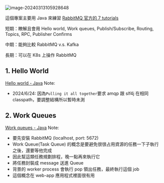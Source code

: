 ![image-20240313105928648](https://i.imgur.com/aEzgkD0.png)

這個專案主要用 Java 來練習 [RabbitMQ 官方的 7 tutorials](https://www.rabbitmq.com/tutorials)

短期：瞭解且會用 Hello world, Work queues, Publish/Subscribe, Routing, Topics, RPC, Publisher Confirms

中期：能夠比較 RabbitMQ v.s. Kafka

長期：可以在 K8s 上操作 RabbitMQ



## 1. Hello World
[Hello world - Java](https://www.rabbitmq.com/tutorials/tutorial-one-java)
Note:
- 2024/6/24: 因為`Pulling it all together`要求 amqp 跟 slf4j 在相同 classpath，要調整結構所以暫時未測

## 2. Work Queues
[Work queues - Java](https://www.rabbitmq.com/tutorials/tutorial-two-java)
Note: 
- 要先安裝 RabbitMQ (localhost, port: 5672)
- Work Queue(Task Queue) 的概念是要避免很很占用資源的任務一下子執行之後，還要等他完成
- 因此幫這類任務規劃排程，晚一點再來執行它
- 將任務封裝成 message 送進 Queue
- 背景的 worker process 會執行 pop 領出任務，最終執行這個 job
- 這個概念在 web-app 應用程式裡面很有用
